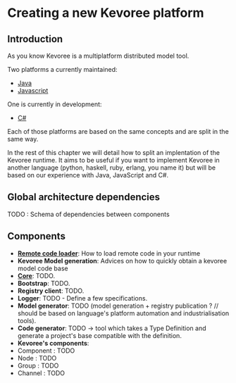 # Creating a new Kevoree platform
## Introduction
As you know Kevoree is a multiplatform distributed model tool.

Two platforms a currently maintained:
 * [Java](https://github.com/dukeboard/kevoree)
 * [Javascript](https://github.com/kevoree/kevoree-js)

One is currently in development:
 * [C#](https://github.com/kevoree/kevoree-dotnet)

Each of those platforms are based on the same concepts and are split in the same way.

In the rest of this chapter we will detail how to split an implentation of the Kevoree runtime. It aims to be useful if you want to implement Kevoree in another language (python, haskell, ruby, erlang, you name it) but will be based on our experience with Java, JavaScript and C#.

## Global architecture dependencies
TODO : Schema of dependencies between components

## Components
 * **[Remote code loader](remote_code_loader.md)**: How to load remote code in your runtime
 * **Kevoree Model generation**: Advices on how to quickly obtain a kevoree model code base
 * **[Core](core.md)**: TODO.
 * **Bootstrap**: TODO.
 * **Registry client**: TODO.
 * **Logger**: TODO - Define a few specifications.
 * **Model generator**: TODO (model generation + registry publication ? // should be based on language's platform automation and industrialisation tools).
 * **Code generator**: TODO -> tool which takes a Type Definition and generate a project's base compatible with the definition.
 * **Kevoree's components**:
  * Component : TODO
  * Node : TODO
  * Group : TODO
  * Channel : TODO
